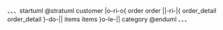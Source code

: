 、、、startuml
@stratuml
customer       |o-ri-o{     order
order          ||-ri-|{     order_detail
order_detail    }-do-||     items
items          }o-le-||     category
@enduml
、、、
